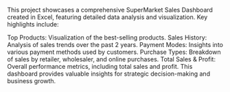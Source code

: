 This project showcases a comprehensive SuperMarket Sales Dashboard created in Excel, featuring detailed data analysis and visualization. Key highlights include:

Top Products: Visualization of the best-selling products.
Sales History: Analysis of sales trends over the past 2 years.
Payment Modes: Insights into various payment methods used by customers.
Purchase Types: Breakdown of sales by retailer, wholesaler, and online purchases.
Total Sales & Profit: Overall performance metrics, including total sales and profit.
This dashboard provides valuable insights for strategic decision-making and business growth.
